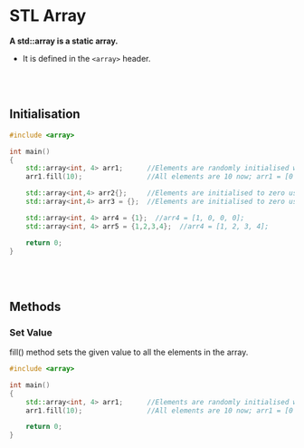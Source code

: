 # STL Array

**A std::array is a static array.**

- It is defined in the `<array>` header.

<br>
<br>

## Initialisation

```cpp
#include <array>

int main()
{
    std::array<int, 4> arr1;      //Elements are randomly initialised with garbage values; arr1 = [0 , 0 , 445436,453666];
    arr1.fill(10);                //All elements are 10 now; arr1 = [0 , 0 , 0, 0];

    std::array<int,4> arr2{};     //Elements are initialised to zero using Default constructor; arr2 = [0 , 0 , 0, 0];
    std::array<int,4> arr3 = {};  //Elements are initialised to zero using Default constructor; arr3 = [0 , 0 , 0, 0];

    std::array<int, 4> arr4 = {1};  //arr4 = [1, 0, 0, 0];
    std::array<int, 4> arr5 = {1,2,3,4};  //arr4 = [1, 2, 3, 4];

    return 0;
}
```

<br>
<br>

## Methods

### Set Value

fill() method sets the given value to all the elements in the array.

```cpp
#include <array>

int main()
{
    std::array<int, 4> arr1;      //Elements are randomly initialised with garbage values; arr1 = [0 , 0 , 445436,453666];
    arr1.fill(10);                //All elements are 10 now; arr1 = [0 , 0 , 0, 0];

    return 0;
}
```
